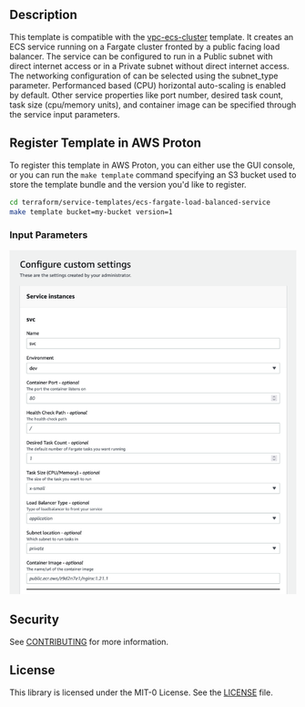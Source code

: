 ## Description

This template is compatible with the [vpc-ecs-cluster](../../environment-templates/vpc-ecs-cluster/README.md) template. It creates an ECS service running on a Fargate cluster fronted by a public facing load balancer. The service can be configured to run in a Public subnet with direct internet access or in a Private subnet without direct internet access. The networking configuration of can be selected using the subnet_type parameter. Performanced based (CPU) horizontal auto-scaling is enabled by default.  Other service properties like port number, desired task count, task size (cpu/memory units), and container image can be specified through the service input parameters. 

## Register Template in AWS Proton

To register this template in AWS Proton, you can either use the GUI console, or you can run the `make template` command specifying an S3 bucket used to store the template bundle and the version you'd like to register.

```sh
cd terraform/service-templates/ecs-fargate-load-balanced-service
make template bucket=my-bucket version=1
```

### Input Parameters

![input](./input.png)


## Security

See [CONTRIBUTING](../../CONTRIBUTING.md#security-issue-notifications) for more information.

## License

This library is licensed under the MIT-0 License. See the [LICENSE](../../LICENSE) file.
